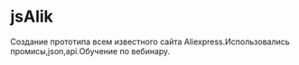 # jsAlik

Создание прототипа всем известного сайта Aliexpress.Использовались промисы,json,api.Обучение по вебинару.
